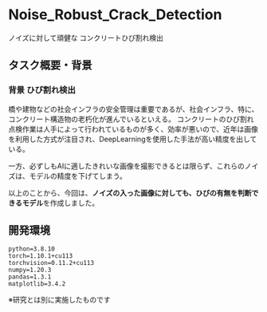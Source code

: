 # Noise_Robust_Crack_Detection
ノイズに対して頑健な コンクリートひび割れ検出

## タスク概要・背景

### 背景 ひび割れ検出
橋や建物などの社会インフラの安全管理は重要であるが、社会インフラ、特に、コンクリート構造物の⽼朽化が進んでいるといえる。
コンクリートのひび割れ点検作業は人手によって行われているものが多く、効率が悪いので、近年は画像を利用した方式が注目され、DeepLearningを使用した手法が高い精度を出している。

一方、必ずしもAIに適したきれいな画像を撮影できるとは限らず、これらのノイズは、モデルの精度を下げてしまう。

以上のことから、今回は、**ノイズの⼊った画像に対しても、ひびの有無を判断できるモデル**を作成しました。

## 開発環境
```
python=3.8.10
torch=1.10.1+cu113
torchvision=0.11.2+cu113
numpy=1.20.3
pandas=1.3.1
matplotlib=3.4.2
```

※研究とは別に実施したものです

